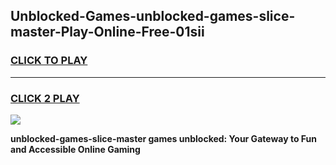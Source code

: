 
## Unblocked-Games-unblocked-games-slice-master-Play-Online-Free-01sii
<h3>
<a href="https://premium76.site?title=unblocked-games-slice-master&ref=26A">CLICK TO PLAY</a></h3>
<hr>

<h3>
<a href="https://premium76.site?title=unblocked-games-slice-master&ref=26A">CLICK 2 PLAY</a>
  
</h3>

<a href="https://premium76.site?title=unblocked-games-slice-master&ref=26A"><img src="https://clearcache.store/games.png"></a>


**unblocked-games-slice-master games unblocked: Your Gateway to Fun and Accessible Online Gaming**
